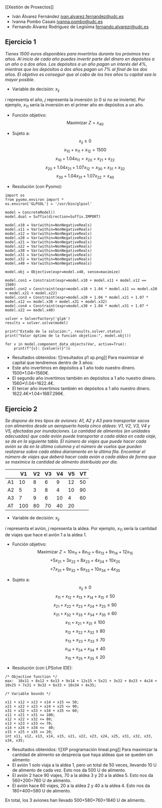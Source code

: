 [[Xestión de Proxectos]]

+ Iván Álvarez Fernández
ivan.alvarez.fernandez@udc.es
+ Ivanna Pombo Casais
ivanna.pombo@udc.es
+ Fernando Álvarez Rodríguez de Legísima
fernando.alvarezr@udc.es

## Ejercicio 1
*Tienes 1500 euros disponibles para invertirlos durante los próximos tres años. Al inicio de cada año puedes invertir parte del dinero en depósitos a un año o a dos años. Los depósitos a un año pagan un interés del 4%, mientras que los depósitos a dos años pagan un 7% al final de los dos años. El objetivo es conseguir que al cabo de los tres años tu capital sea lo mayor posible.*
+ Variable de decisión:
$x_{ij}$

$i$ representa el año, $j$ representa la inversión (o 0 si no se invierte). Por ejemplo, $x_{11}$ sería la inversión en el primer año en depósitos a un año.

+ Función objetivo:
$$\text{Maximizar } Z = x_{40}$$
+ Sujeto a:
$$x_{ij} \geq0$$$$x_{10} + x_{11} + x_{12} = 1500$$
$$x_{10} + 1.04x_{11} = x_{20} + x_{21} + x_{22}$$
$$x_{20} + 1.04x_{21} + 1.07x_{12} = x_{30} + x_{31} + x_{32}$$
$$x_{30} + 1.04x_{31} + 1.07x_{22} = x_{40}$$

+ Resolución (con Pyomo):
```
import os
from pyomo.environ import *
os.environ['GLPSOL'] = '/usr/bin/glpsol'

model = ConcreteModel()
model.dual = Suffix(direction=Suffix.IMPORT)

model.x10 = Var(within=NonNegativeReals)
model.x11 = Var(within=NonNegativeReals)
model.x12 = Var(within=NonNegativeReals)
model.x20 = Var(within=NonNegativeReals)
model.x21 = Var(within=NonNegativeReals)
model.x22 = Var(within=NonNegativeReals)
model.x30 = Var(within=NonNegativeReals)
model.x31 = Var(within=NonNegativeReals)
model.x32 = Var(within=NonNegativeReals)
model.x40 = Var(within=NonNegativeReals)

model.obj = Objective(expr=model.x40, sense=maximize)

model.con1 = Constraint(expr=model.x10 + model.x11 + model.x12 == 1500)
model.con2 = Constraint(expr=model.x10 + 1.04 * model.x11 == model.x20 + model.x21 + model.x22)
model.con3 = Constraint(expr=model.x20 + 1.04 * model.x21 + 1.07 * model.x12 == model.x30 + model.x31 + model.x32)
model.con4 = Constraint(expr=model.x30 + 1.04 * model.x31 + 1.07 * model.x22 == model.x40)

solver = SolverFactory('glpk')
results = solver.solve(model)

print("Estado de la solución:", results.solver.status)
print("Valor óptimo de la función objetivo:", model.obj())

for v in model.component_data_objects(Var, active=True):
    print(f"{v}: {value(v)}")s
```

+ Resultados obtenidos:
![[resultados p1 xp.png]]
Para maximizar el capital que tendremos dentro de 3 años:
+ Este año invertimos en depósitos a 1 año todo nuestro dinero. 1500\*1.04=1560€.
+ El segundo año invertimos también en depósitos a 1 año nuestro dinero. 1560*\1.04=1622.4€.
+ El tercer año invertimos también en depósitos a 1 año nuestro dinero. 1622.4€\*1.04=1687.296€.

## Ejercicio 2
*Se dispone de tres tipos de aviones: A1, A2 y A3 para transportar sacos con alimentos desde un aeropuerto hasta cinco aldeas: V1, V2, V3, V4 y V5, afectadas por inundaciones. La cantidad de alimentos (en unidades adecuadas) que cada avión puede transportar a cada aldea en cada viaje, se da en la siguiente tabla. El número de viajes que puede hacer cada avión se da en la última columna y el número de vuelos que pueden realizarse sobre cada aldea diariamente en la última fila. Encontrar el número de viajes que deberá hacer cada avión a cada aldea de forma que se maximice la cantidad de alimento distribuido por día.*

|    | V1 | V2 | V3 | V4 | V5 | VT |
|----|----|----|----|----|----|----|
| A1 | 10 | 8  | 6  | 9  | 12 | 50 |
| A2 | 5  | 3  | 8  | 4  | 10 | 90 |
| A3 | 7  | 9  | 6  | 10 | 4  | 60 |
| AT | 100| 80 | 70 | 40 | 20 |    |
+ Variable de decisión:
$x_{ij}$

$i$ representa el avión, $j$ representa la aldea. Por ejemplo, $x_{11}$ sería la cantidad de viajes que hace el avión 1 a la aldea 1.

+ Función objetivo:
$$\text{Maximizar } Z = 10x_{11} + 8x_{12} + 6x_{13} + 9x_{14} + 12x_{15}$$$$   + 5x_{21} + 3x_{22} + 8x_{23} + 4x_{24} + 10x_{25}$$ $$  + 7x_{31} + 9x_{32} + 6x_{33} + 10x_{34} + 4x_{35}$$

+ Sujeto a:
$$x_{ij}\geq0$$
$$x_{11} + x_{12} + x_{13} + x_{14} + x_{15} \leq 50$$
$$x_{21} + x_{22} + x_{23} + x_{24} + x_{25} \leq 90$$
$$x_{31} + x_{32} + x_{33} + x_{34} + x_{35} \leq 60$$
$$x_{11} + x_{21} + x_{31} \leq 100$$
$$x_{12} + x_{22} + x_{32} \leq 80$$
$$x_{13} + x_{23} + x_{33} \leq 70$$
$$x_{14} + x_{24} + x_{34} \leq 40$$
$$x_{15} + x_{25} + x_{35} \leq 20$$

+ Resolución (con LPSolve IDE):
```
/* Objective function */
max:  10x11 + 8x12 + 6x13 + 9x14 + 12x15 + 5x21 + 3x22 + 8x23 + 4x24 + 10x25 + 7x31 + 9x32 + 6x33 + 10x34 + 4x35;

/* Variable bounds */

x11 + x12 + x13 + x14 + x15 <= 50;
x21 + x22 + x23 + x24 + x25 <= 90;
x31 + x32 + x33 + x34 + x35 <= 60;
x11 + x21 + x31 <= 100;
x12 + x22 + x32 <= 80;
x13 + x23 + x33 <= 70;
x14 + x24 + x34 <=  40;
x15 + x25 + x35 <= 20;
int x11, x12, x13, x14, x15, x21, x22, x23, x24, x25, x31, x32, x33, x34, x35;
```

+ Resultados obtenidos:
![[XP programación lineal.png]]
Para maximizar la cantidad de alimento se desprecia que haya aldeas que se queden sin alimento:
+ El avión 1 solo viaja a la aldea 1, pero un total de 50 veces, llevando 10 U de alimento de cada vez. Esto nos da 500 U de alimento.
+ El avión 2 hace 90 viajes, 70 a la aldea 3 y 20 a la aldea 5. Esto nos da 560+200=760 U de alimento.
+ El avión hace 60 viajes, 20 a la aldea 2 y 40 a la aldea 4. Esto nos da 180+400=580 U de alimento.

En total, los 3 aviones han llevado 500+580+760=1840 U de alimento.
